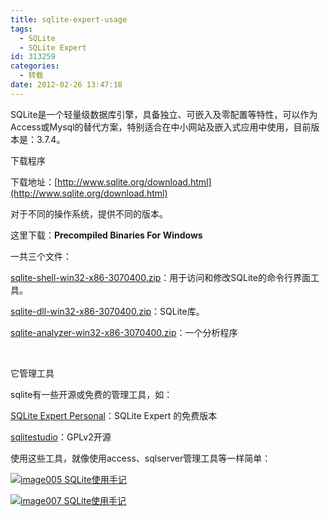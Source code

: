 ```yaml
---
title: sqlite-expert-usage
tags:
  - SQLite
  - SQLite Expert
id: 313259
categories:
  - 转载
date: 2012-02-26 13:47:18
---
```


SQLite是一个轻量级数据库引擎，具备独立、可嵌入及零配置等特性，可以作为Access或Mysql的替代方案，特别适合在中小网站及嵌入式应用中使用，目前版本是：3.7.4。

下载程序

下载地址：[http://www.sqlite.org/download.html](http://www.sqlite.org/download.html)

对于不同的操作系统，提供不同的版本。

这里下载：**Precompiled Binaries For Windows**

一共三个文件：

[sqlite-shell-win32-x86-3070400.zip](http://www.sqlite.org/sqlite-shell-win32-x86-3070400.zip)：用于访问和修改SQLite的命令行界面工具。

[sqlite-dll-win32-x86-3070400.zip](http://www.sqlite.org/sqlite-dll-win32-x86-3070400.zip)：SQLite库。

[sqlite-analyzer-win32-x86-3070400.zip](http://www.sqlite.org/sqlite-analyzer-win32-x86-3070400.zip)：一个分析程序

&nbsp;

它管理工具

sqlite有一些开源或免费的管理工具，如：

[SQLite Expert Personal](http://www.sqliteexpert.com/)：SQLite Expert 的免费版本

[sqlitestudio](http://sqlitestudio.one.pl/index.rvt)：GPLv2开源

使用这些工具，就像使用access、sqlserver管理工具等一样简单：

[![image005 SQLite使用手记](http://blog.bossma.cn/wp-content/uploads/2010/12/image005.png "image005")](http://blog.bossma.cn/wp-content/uploads/2010/12/image005.png)

[![image007 SQLite使用手记](http://blog.bossma.cn/wp-content/uploads/2010/12/image007.png "image007")](http://blog.bossma.cn/wp-content/uploads/2010/12/image007.png)